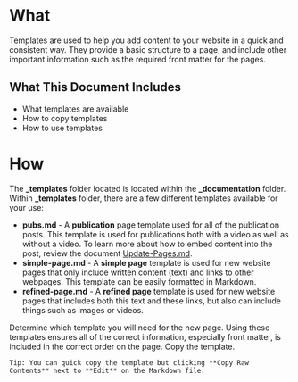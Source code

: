 # What

Templates are used to help you add content to your website in a quick and consistent way. They provide a basic structure to a page, and include other important information such as the required front matter for the pages. 

## What This Document Includes

- What templates are available
- How to copy templates
- How to use templates 


# How 

The **_templates** folder located is located within the **_documentation** folder. Within **_templates** folder, there are a few different templates available for your use:

- **pubs.md** - A **publication** page template used for all of the publication posts. This template is used for publications both with a video as well as without a video. To learn more about how to embed content into the post, review the document [Update-Pages.md](https://github.com/christinamayr/SPJ-Test-Bed/blob/gh-pages/_documentation/Update-Pages.md).
- **simple-page.md** - A **simple page** template is used for new website pages that only include written content (text) and links to other webpages. This template can be easily formatted in Markdown. 
- **refined-page.md** - A **refined page** template is used for new website pages that includes both this text and these links, but also can include things such as images or videos. 

Determine which template you will need for the new page. Using these templates ensures all of the correct information, especially front matter, is included in the correct order on the page. Copy the template.

    Tip: You can quick copy the template but clicking **Copy Raw Contents** next to **Edit** on the Markdown file.